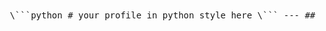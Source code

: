 <pre> \```python # your profile in python style here \``` --- ## 📈 GitHub Stats ![GitHub Stats](https://github-readme-stats.vercel.app/api?username=<b>yourusername</b>&show_icons=true&theme=monokai) ![Top Langs](https://github-readme-stats.vercel.app/api/top-langs/?username=<b>yourusername</b>&layout=compact) </pre>

<!---
welcabx/welcabx is a ✨ special ✨ repository because its `README.md` (this file) appears on your GitHub profile.
You can click the Preview link to take a look at your changes.
--->
